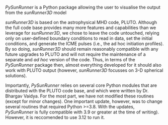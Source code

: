 *PySunRunner* is a Python package allowing the user to visualise the output from the *sunRunner3D* model 

*sunRunner3D* is based on the astrophysical MHD code, PLUTO. Although the full code base provides many more features and capabilities than we leverage for *sunRunner3D*, we chose to leave the code untouched, relying only on user-defined boundary conditions to read in data, set the initial conditions, and generate the ICME pulses (i.e., the ad hoc initiation profiles). By so doing, *sunRunner3D* should remain reasonably compatible with any future upgrades to PLUTO and will not require the maintenance of a separate and *ad hoc* version of the code. Thus, in terms of the *PySunRunner* package then, almost everything developed for it should also work with PLUTO output (however, *sunRunner3D* focusses on 3-D spherical solutions). 

Importantly, *PySunRunner* relies on several core Python modules that are distributed with the PLUTO code base, and which were written by Dr. Bhargav Vaidya. For the most part, we have not modified these routines (except for minor changes). One important update, however, was to change several routines that required Python >=3.8. With the updates, *PySunRunner* is fully compatible with 3.9 or greater at the time of writing). However, it is reccomended to use 3.12 to run it.